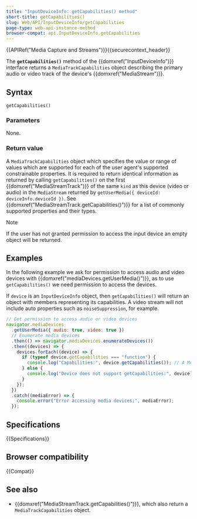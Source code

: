 ```yaml
---
title: "InputDeviceInfo: getCapabilities() method"
short-title: getCapabilities()
slug: Web/API/InputDeviceInfo/getCapabilities
page-type: web-api-instance-method
browser-compat: api.InputDeviceInfo.getCapabilities
---
```


{{APIRef("Media Capture and Streams")}}{{securecontext_header}}

The **`getCapabilities()`** method of the {{domxref("InputDeviceInfo")}} interface returns a `MediaTrackCapabilities` object describing the primary audio or video track of the device's {{domxref("MediaStream")}}.

## Syntax

```js-nolint
getCapabilities()
```

### Parameters

None.

### Return value

A `MediaTrackCapabilities` object which specifies the value or range of values which are supported for each of the user agent's supported constrainable properties. It is required to return identical information as returned by calling `getCapabilities()` on the first {{domxref("MediaStreamTrack")}} of the same `kind` as this device (video or audio) in the `MediaStream` returned by `getUserMedia({ deviceId: deviceInfo.deviceId })`. See {{domxref("MediaStreamTrack.getCapabilities()")}} for a list of commonly supported properties and their types.

> [!NOTE]
> If the user has not granted permission to access the input device an empty object will be returned.

## Examples

In the following example we ask for permission to access audio and video devices with {{domxref("mediaDevices.getUserMedia()")}}, as to use `getCapabilities()` we need permission to access the devices.

If `device` is an `InputDeviceInfo` object, then `getCapabilities()` will return an object with members representing its capabilities. A video stream will not include auto properties such as `noiseSuppression`, for example.

```js
// Get permission to access audio or video devices
navigator.mediaDevices
  .getUserMedia({ audio: true, video: true })
  // Enumerate media devices
  .then(() => navigator.mediaDevices.enumerateDevices())
  .then((devices) => {
    devices.forEach((device) => {
      if (typeof device.getCapabilities === "function") {
        console.log("Capabilities:", device.getCapabilities()); // A MediaTrackCapabilities object.
      } else {
        console.log("Device does not support getCapabilities:", device);
      }
    });
  })
  .catch((mediaError) => {
    console.error("Error accessing media devices:", mediaError);
  });
```

## Specifications

{{Specifications}}

## Browser compatibility

{{Compat}}

## See also

- {{domxref("MediaStreamTrack.getCapabilities()")}}, which also return a `MediaTrackCapabilities` object.
